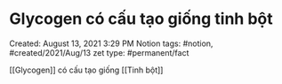 ---
---

# Glycogen có cấu tạo giống tinh bột

Created: August 13, 2021 3:29 PM
Notion tags: #notion, #created/2021/Aug/13
zet type: #permanent/fact

[[Glycogen]] có cấu tạo giống [[Tinh bột]]